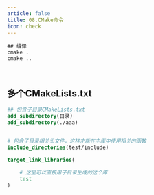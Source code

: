 ```yaml
---
article: false
title: 08.CMake命令
icon: check
---
```



```text
## 编译
cmake .
cmake ..



```

## 多个CMakeLists.txt
```cmake
## 包含子目录CMakeLists.txt
add_subdirectory(目录)
add_subdirectory(./aaa)


# 包含子目录相关头文件，这样才能在主库中使用相关的函数
include_directories(test/include)

target_link_libraries(
    
    # 这里可以直接用子目录生成的这个库
    test
)

```













